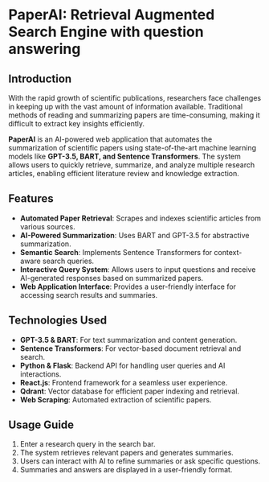 # PaperAI: Retrieval Augmented Search Engine with question answering

## Introduction

With the rapid growth of scientific publications, researchers face challenges in keeping up with the vast amount of information available. Traditional methods of reading and summarizing papers are time-consuming, making it difficult to extract key insights efficiently. 

**PaperAI** is an AI-powered web application that automates the summarization of scientific papers using state-of-the-art machine learning models like **GPT-3.5, BART, and Sentence Transformers**. The system allows users to quickly retrieve, summarize, and analyze multiple research articles, enabling efficient literature review and knowledge extraction.

## Features

- **Automated Paper Retrieval**: Scrapes and indexes scientific articles from various sources.
- **AI-Powered Summarization**: Uses BART and GPT-3.5 for abstractive summarization.
- **Semantic Search**: Implements Sentence Transformers for context-aware search queries.
- **Interactive Query System**: Allows users to input questions and receive AI-generated responses based on summarized papers.
- **Web Application Interface**: Provides a user-friendly interface for accessing search results and summaries.

## Technologies Used

- **GPT-3.5 & BART**: For text summarization and content generation.
- **Sentence Transformers**: For vector-based document retrieval and search.
- **Python & Flask**: Backend API for handling user queries and AI interactions.
- **React.js**: Frontend framework for a seamless user experience.
- **Qdrant**: Vector database for efficient paper indexing and retrieval.
- **Web Scraping**: Automated extraction of scientific papers.

## Usage Guide
1. Enter a research query in the search bar.
2. The system retrieves relevant papers and generates summaries.
3. Users can interact with AI to refine summaries or ask specific questions.
4. Summaries and answers are displayed in a user-friendly format.
